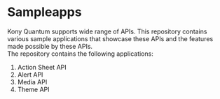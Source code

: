 # Sampleapps
Kony Quantum supports wide range of APIs. This repository contains various sample applications that showcase these APIs and the features made possible by these APIs.</br>
The repository contains the following applications:</br>
1. Action Sheet API
2. Alert API
3. Media API
4. Theme API
